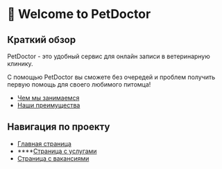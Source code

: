 # 👋 Welcome to PetDoctor

## Краткий обзор

PetDoctor - это удобный сервис для онлайн записи в ветеринарную клинику.

С помощью PetDoctor вы сможете без очередей и проблем получить первую помощь для своего любимого питомца!

* [Чем мы занимаемся](overview/chem-my-zanimaemsya.md)
* [Наши преимущества](overview/nashi-preimushestva.md)

## Навигация по проекту

* [Главная страница](fundamentals/glavnaya-stranica.md)
* ****[Страница с услугами](fundamentals/stranica-s-uslugami.md)
* [Страница с вакансиями](fundamentals/stranica-s-vakansiyami.md)


